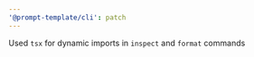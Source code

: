 ```yaml
---
'@prompt-template/cli': patch
---
```


Used `tsx` for dynamic imports in `inspect` and `format` commands
